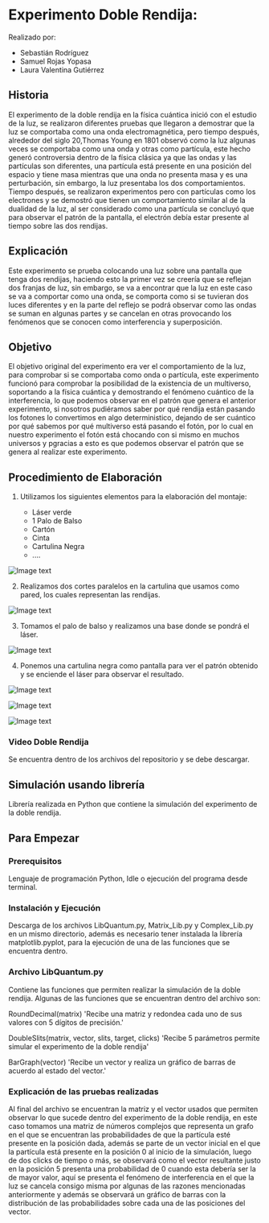 # Experimento Doble Rendija:

Realizado por:
- Sebastián Rodríguez
- Samuel Rojas Yopasa
- Laura Valentina Gutiérrez

## Historia
El experimento de la doble rendija en la física cuántica inició 
con el estudio de la luz, se realizaron diferentes pruebas que llegaron a demostrar que la luz se comportaba como una onda electromagnética, pero tiempo después, alrededor del siglo 20,Thomas Young en 1801 observó como la luz algunas veces se comportaba como una onda y otras como partícula, este hecho generó controversia dentro de la física clásica ya que las ondas y las partículas son diferentes, una partícula está presente en una posición del espacio y tiene masa mientras que una onda no presenta masa y es una perturbación, sin embargo, la luz presentaba los dos comportamientos. Tiempo después, se realizaron experimentos pero con partículas como los electrones y se demostró que tienen un comportamiento similar al de la dualidad de la luz, al ser considerado como una partícula se concluyó que para observar el patrón de la pantalla, el electrón debía estar presente al tiempo sobre las dos rendijas.

## Explicación
Este experimento se prueba colocando una luz sobre una pantalla que tenga dos rendijas, haciendo esto la primer vez se creería que se reflejan dos franjas de luz, sin embargo, se va a encontrar que la luz en este caso se va a comportar como una onda, se comporta como si se tuvieran dos luces diferentes y en la parte del reflejo se podrá observar como las ondas se suman en algunas partes y se cancelan en otras provocando los fenómenos que se conocen como interferencia y superposición.

## Objetivo

El objetivo original del experimento era ver el comportamiento de la luz, para comprobar si se comportaba como onda o partícula, este experimento funcionó para comprobar la posibilidad de la existencia de un multiverso, soportando a la física cuántica y demostrando el fenómeno cuántico de la interferencia, lo que podemos observar en el patrón que genera el anterior experimento, si nosotros pudiéramos saber por qué rendija están pasando los fotones lo convertimos en algo deterministico, dejando de ser cuántico por qué sabemos por qué multiverso está pasando el fotón, por lo cual en nuestro experimento el fotón está chocando con si mismo en muchos universos y pgracias a esto es que podemos observar el patrón que se genera al realizar este experimento.

## Procedimiento de Elaboración
  1. Utilizamos los siguientes elementos para la elaboración del montaje: 
  
      - Láser verde
      - 1 Palo de Balso
      - Cartón 
      - Cinta
      - Cartulina Negra
      - ....

  ![Image text](https://github.com/SamuRoj/CNYT/blob/master/Materiales.jpeg)
    
  2. Realizamos dos cortes paralelos en la cartulina que usamos como pared, los cuales representan las rendijas.
      
  ![Image text](https://github.com/SamuRoj/CNYT/blob/master/Cartulina.jpeg)
  
  3. Tomamos el palo de balso y realizamos una base donde se pondrá el láser.
  
  ![Image text](https://github.com/SamuRoj/CNYT/blob/master/Láser.jpeg)


  4. Ponemos una cartulina negra como pantalla para ver el patrón obtenido y se enciende el láser para observar el resultado.

  ![Image text](https://github.com/SamuRoj/CNYT/blob/master/Resultado1.jpeg)

  ![Image text](https://github.com/SamuRoj/CNYT/blob/master/Prueba.jpeg)

  ![Image text](https://github.com/SamuRoj/CNYT/blob/master/Resultado2.jpeg)

  
  ### Video Doble Rendija
  
  Se encuentra dentro de los archivos del repositorio y se debe descargar.

  ## Simulación usando librería

Librería realizada en Python que contiene la simulación del experimento de la doble rendija.

## Para Empezar

### Prerequisitos

Lenguaje de programación Python, Idle o ejecución del programa desde terminal.

### Instalación y Ejecución

Descarga de los archivos LibQuantum.py, Matrix_Lib.py y Complex_Lib.py en un mismo directorio, además es necesario tener instalada la librería matplotlib.pyplot, para la ejecución de una de las funciones que se encuentra dentro.

### Archivo LibQuantum.py

Contiene las funciones que permiten realizar la simulación de la doble rendija. Algunas de las funciones que se encuentran dentro del archivo son:

RoundDecimal(matrix)                    'Recibe una matriz y redondea cada uno de sus valores con 5 dígitos de precisión.'

DoubleSlits(matrix, vector, slits, target, clicks)     'Recibe 5 parámetros permite simular el experimento de la doble rendija'

BarGraph(vector)                        'Recibe un vector y realiza un gráfico de barras de acuerdo al estado del vector.'

### Explicación de las pruebas realizadas

Al final del archivo se encuentran la matriz y el vector usados que permiten observar lo que sucede dentro del experimento de la doble rendija, en este caso tomamos una matriz de números complejos que representa un grafo en el que se encuentran las probabilidades de que la partícula esté presente en la posición dada, además se parte de un vector inicial en el que la partícula está presente en la posición 0 al inicio de la simulación, luego de dos clicks de tiempo o más, se observará como el vector resultante justo en la posición 5 presenta una probabilidad de 0 cuando esta debería ser la de mayor valor, aquí se presenta el fenómeno de interferencia en el que la luz se cancela consigo misma por algunas de las razones mencionadas anteriormente y además se observará un gráfico de barras con la distribución de las probabilidades sobre cada una de las posiciones del vector.